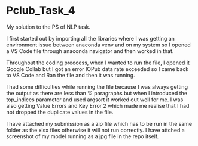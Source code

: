 # Pclub_Task_4
My solution to the PS of NLP task.

I first started out by importing all the libraries where I was getting an environment issue between anaconda venv and on my system so I opened a VS Code file through anaconda navigator and then worked in that.

Throughout the coding preocess, when I wanted to run the file, I opened it Google Collab but I got an error IOPub data rate exceeded so I came back to VS Code and Ran the file and then it was running.

I had some difficulties while running the file because I was always getting the output as there are less than % paragraphs but when I introduced the top_indices parameter and used argsort it worked out well for me. I was also getting Value Errors and Key Error 2 which made me realise that I had not dropped the duplicate values in the file.


I have attached my submission as a zip file which has to be run in the same folder as the xlsx files otherwise it will not run correctly. I have attched a screenshot of my model running as a jpg file in the repo itself.
